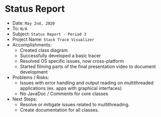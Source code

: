 # Status Report
* Date: `May 2nd, 2020`
* To: `N/A`
* Subject: `Status Report - Period 3`
* Project Name: `Stack Trace Visualizer`
* Accomplishments:
    * Created class diagram
    * Successfully developed a basic tracer
    * Resolved OS specific issues, now cross-platform
    * Started filming parts of the final presentation video to document development
* Problems / Risks:
    * Issues with error handling and output reading on multithreaded applications (ex. apps with graphical interfaces)
    * No JavaDoc / Comments for core classes
* Next Steps:
    * Resolve or mitigate issues related to multithreading.
    * Create documentation for all classes.